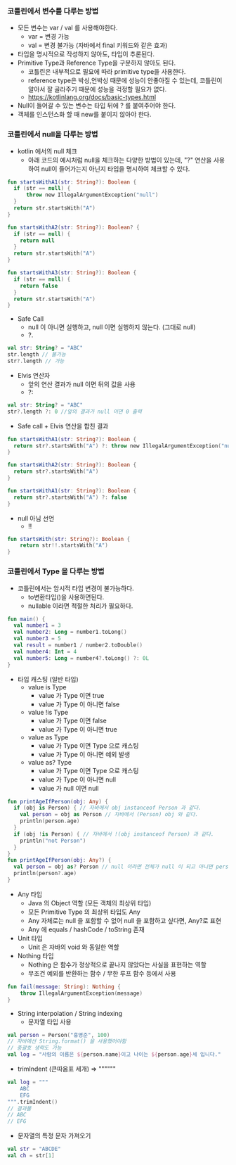 ### 코틀린에서 변수를 다루는 방법
* 모든 변수는 var / val 를 사용해야한다.
  * var = 변경 가능
  * val = 변경 불가능 (자바에서 final 키워드와 같은 효과)
* 타입을 명시적으로 작성하지 않아도, 타입이 추론된다.
* Primitive Type과 Reference Type을 구분하지 않아도 된다.
  * 코틀린은 내부적으로 필요에 따라 primitive type을 사용한다.
  * reference type은 박싱,언박싱 때문에 성능이 안좋아질 수 있는데, 코틀린이 알아서 잘 골라주기 때문에 성능을 걱정할 필요가 없다.
  * https://kotlinlang.org/docs/basic-types.html
* Null이 들어갈 수 있는 변수는 타입 뒤에 ? 를 붙여주어야 한다.
* 객체를 인스턴스화 할 때 new를 붙이지 않아야 한다.

### 코틀린에서 null을 다루는 방법
* kotlin 에서의 null 체크
  * 아래 코드의 예시처럼 null을 체크하는 다양한 방법이 있는데, "?" 연산을 사용하여 null이 들어가는지 아닌지 타입을 명시하여 체크할 수 있다.
```kotlin
fun startsWithA1(str: String?): Boolean { 
  if (str == null) { 
      throw new IllegalArgumentException("null") 
  }
  return str.startsWith("A") 
}

fun startsWithA2(str: String?): Boolean? {
  if (str == null) {
    return null
  }
  return str.startsWith("A")
}

fun startsWithA3(str: String?): Boolean {
  if (str == null) {
    return false
  }
  return str.startsWith("A")
}
```
* Safe Call
  * null 이 아니면 실행하고, null 이면 실행하지 않는다. (그대로 null)
  * ?.
```kotlin
val str: String? = "ABC"
str.length // 불가능
str?.length // 가능
```
* Elvis 연산자
  * 앞의 연산 결과가 null 이면 뒤의 값을 사용
  * ?:
```kotlin
val str: String? = "ABC"
str?.length ?: 0 //앞의 결과가 null 이면 0 출력
```
* Safe call + Elvis 연산을 합친 결과
```kotlin
fun startsWithA1(str: String?): Boolean { 
  return str?.startsWith("A") ?: throw new IllegalArgumentException("null")
}

fun startsWithA2(str: String?): Boolean {
  return str?.startsWith("A")
}

fun startsWithA1(str: String?): Boolean {
  return str?.startsWith("A") ?: false
}
```
* null 아님 선언
  * !!
```kotlin
fun startsWith(str: String?): Boolean {
    return str!!.startsWith("A")
}
```

### 코틀린에서 Type 을 다루는 방법
* 코틀린에서는 암시적 타입 변경이 불가능하다.
  * to변환타입()을 사용하면된다.
  * nullable 이라면 적절한 처리가 필요하다.
```kotlin
fun main() {
  val number1 = 3
  val number2: Long = number1.toLong()
  val number3 = 5
  val result = number1 / number2.toDouble()
  val number4: Int = 4
  val number5: Long = number4?.toLong() ?: 0L
}
```
* 타입 캐스팅 (일반 타입)
  * value is Type
    * value 가 Type 이면 true
    * value 가 Type 이 아니면 false
  * value !is Type
    * value 가 Type 이면 false
    * value 가 Type 이 아니면 true
  * value as Type
    * value 가 Type 이면 Type 으로 캐스팅
    * value 가 Type 이 아니면 예외 발생
  * value as? Type
    * value 가 Type 이면 Type 으로 캐스팅
    * value 가 Type 이 아니면 null
    * value 가 null 이면 null
```kotlin
fun printAgeIfPerson(obj: Any) { 
  if (obj is Person) { // 자바에서 obj instanceof Person 과 같다. 
    val person = obj as Person // 자바에서 (Person) obj 와 같다.
    println(person.age)
  }
  if (obj !is Person) { // 자바에서 !(obj instanceof Person) 과 같다.
    println("not Person")
  }
}
fun printAgeIfPerson(obj: Any?) {
  val person = obj as? Person // null 이라면 전체가 null 이 되고 아니면 person 으로 변경
  println(person?.age)
}
```
* Any 타입
  * Java 의 Object 역할 (모든 객체의 최상위 타입)
  * 모든 Primitive Type 의 최상위 타입도 Any
  * Any 자체로는 null 을 포함할 수 없어 null 을 포함하고 싶다면, Any?로 표현
  * Any 에 equals / hashCode / toString 존재
* Unit 타입
  * Unit 은 자바의 void 와 동일한 역할
* Nothing 타입
  * Nothing 은 함수가 정상적으로 끝나지 않았다는 사실을 표현하는 역할
  * 무조건 예외를 반환하는 함수 / 무한 루프 함수 등에서 사용
```kotlin
fun fail(message: String): Nothing {
    throw IllegalArgumentException(message)
}
```
* String interpolation / String indexing
  * 문자열 타입 사용
```kotlin
val person = Person("홍영준", 100)
// 자바에선 String.format() 을 사용했어야함
// 중괄호 생략도 가능
val log = "사람의 이름은 ${person.name}이고 나이는 ${person.age}세 입니다."
```
  * trimIndent (큰따옴표 세개) => """"""
```kotlin
val log = """
    ABC
    EFG
""".trimIndent()
// 결과물
// ABC
// EFG
```
  * 문자열의 특정 문자 가져오기
```kotlin
val str = "ABCDE"
val ch = str[1]
```